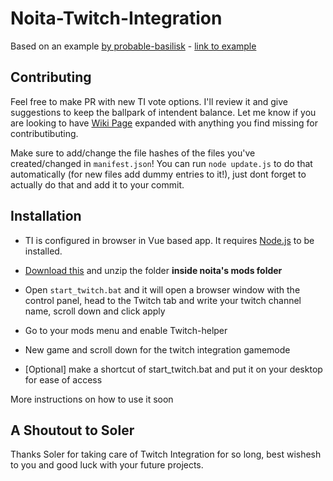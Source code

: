 # Noita-Twitch-Integration

Based on an example [by probable-basilisk](https://github.com/probable-basilisk/) - [link to example](https://github.com/probable-basilisk/noita-ws-api)

## Contributing
Feel free to make PR with new TI vote options. I'll review it and give suggestions to keep the ballpark of intendent balance.
Let me know if you are looking to have [Wiki Page](https://github.com/Miczu/Noita-Twitch-Integration/wiki) expanded with anything you find missing for contributibuting.

Make sure to add/change the file hashes of the files you've created/changed in `manifest.json`!
You can run `node update.js` to do that automatically (for new files add dummy entries to it!), just dont forget to actually do that and add it to your commit.

## Installation
* TI is configured in browser in Vue based app. It requires [Node.js](https://nodejs.org/en) to be installed.

* [Download this](https://github.com/Miczu/Noita-Twitch-Integration/releases/download/1/twitch-integration.zip) and unzip the folder **inside noita's mods folder**

* Open `start_twitch.bat` and it will open a browser window with the control panel, head to the Twitch tab and write your twitch channel name, scroll down and click apply

* Go to your mods menu and enable Twitch-helper

* New game and scroll down for the twitch integration gamemode

* [Optional] make a shortcut of start_twitch.bat and put it on your desktop for ease of access

More instructions on how to use it soon

## A Shoutout to Soler

Thanks Soler for taking care of Twitch Integration for so long, best wishesh to you and good luck with your future projects.
